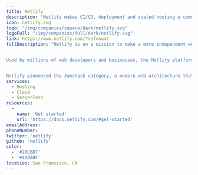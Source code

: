 ```yaml
---
title: Netlify
description: "Netlify makes CI/CD, deployment and scaled hosting a commodity and helps enterprises focus on creating great dynamic consumer experiences in a Jamstack environment."
icon: netlify.svg
logo: "/img/companies/square/dark/netlify.svg"
logoFull: "/img/companies/full/dark/netlify.svg"
link: https://www.netlify.com/?ref=nuxt
fullDescription: "Netlify is on a mission to make a more independent web that is faster, simpler and safer. Simply put, it is the fastest way to build the fastest sites.


Used by millions of web developers and businesses, the Netlify platform provides modern build workflows, serverless functions and a global Edge Network to deliver the most performant, secure and scalable websites and applications.


Netlify pioneered the Jamstack category, a modern web architecture that marries the best practices of static sites with the API economy and serverless functions, to deliver the faster load times and dynamic content, without worrying about web servers. Founded in 2014, Netlify is a venture-backed software company headquartered in San Francisco with a global team."
services:
  - Hosting
  - Cloud
  - Serverless
resources:
  -
    name: 'Get started'
    url: 'https://docs.netlify.com/#get-started'
emailAddress:
phoneNumber:
twitter: 'netlify'
github: 'netlify'
color:
  - '#20C6B7'
  - '#4D9ABF'
location: San Francisco, CA
---
```

